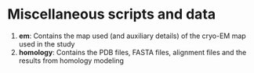 # Miscellaneous scripts and data

1. **em**: Contains the map used (and auxiliary details) of the cryo-EM map used in the study
2. **homology**: Contains the PDB files, FASTA files, alignment files and the results from homology modeling
